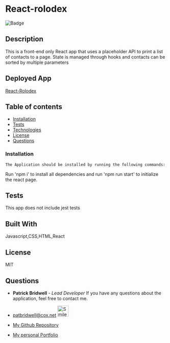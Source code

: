 # React-rolodex

![Badge](https://img.shields.io/static/v1?label=GitHub_User&message=PBridwell&color=<COLOR>?style=plastic)

## Description

This is a front-end only React app that uses a placeholder API to print a list of contacts to a page. State is managed through hooks and contacts can be sorted by multiple parameters

## Deployed App

[React-Rolodex](https://pbridwell.github.io/react-rolodex/)

## Table of contents

- [Installation](#Installation)
- [Tests](#Tests)
- [Technologies](#Built-with)
- [License](#License)
- [Questions](#Questions)

### Installation

    The Application should be installed by running the following commands:

Run 'npm i' to install all dependencies and run 'npm run start' to initialize the react page.

## Tests

This app does not include jest tests

## Built With

Javascript,CSS,HTML,React

## License

MIT

## Questions

- **Patrick Bridwell** - _Lead Developer_
  If you have any questions about the application, feel free to contact me.

* [patbridwell@cox.net](Email)
  <img src="https://avatars3.githubusercontent.com/u/56896214?v=4" alt="Smiley face" height="35" width="35">

* [My Github Repository](https://api.github.com/users/PBridwell/repos)
* [My personal Portfolio](https://pbridwell.github.io/)
